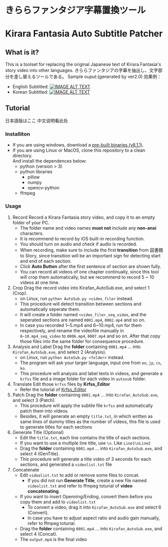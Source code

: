 # きららファンタジア字幕置換ツール
# Kirara Fantasia Auto Subtitle Patcher

## What is it?
This is a toolset for replacing the original Japanese text of Kirara Fantasia's story video into other languages.
きららファンタジアの字幕を抽出し、文字部分を差し替えるツールである。
Sample ouput:(generated by ver2.0)
効果例：
- English Subtitled:
  [![IMAGE ALT TEXT](http://img.youtube.com/vi/Z8BytfESak0/0.jpg)](https://www.youtube.com/embed/Z8BytfESak0 "CameraMaster")
- Korean Subtitled:
  [![IMAGE ALT TEXT](http://img.youtube.com/vi/_6IlXAgpsEs/0.jpg)](https://www.youtube.com/embed/_6IlXAgpsEs "CameraMaster")

## Tutorial
日本語版はここ
中文说明看此处

### Installiton
- If you are using windows, download a [pre-built binaries (v8.1.1)](https://drive.google.com/file/d/1XyLcQZ8_95fTh6oWK-5cxKNMgeG-9ifB).  
- If you are using Linux or MacOS, clone this repository to a clean directory.  
And install the dependences below:  
    - python (version > 3)
    - python libraries
        - pillow
        - numpy
        - opencv-python
    - ffmpeg  

### Usage
1. Record
Record a Kirara Fantasia story video, and copy it to an empty folder of your PC.
    - The folder name and video names **must not** include any **non-ansi** characters.
    - It is recommend to record by iOS built-in recording function.
    - You should turn on audio and check if audio is recorded.
    - When recording, make sure to include the first **transition** from 図書館 to Story, since transition will be an important sign for detecting start and end of each section.
    - Click **Auto Button** after the first sentence of section are shown fully.
    - You can record all videos of one chapter continually, since this tool will crop them automatically, but we recommend to record 5 ~ 10 videos at one time.
1. Crop
Drag the record video into Kirafan_AutoSub.exe, and select 1 (Crop).
    - on Linux, run `python AutoSub.py <video_file>` instead.
    - This procedure will detect transition between sections and automatically seperate them.
    - It will create a folder named `<video_file>_seq_video`, and the seperated sections are named `0001.mp4`, `0002.mp4` and so on.
    - In case you recorded 1~5.mp4 and 6~10.mp4, run for them respectively, and rename the videofile manually in `6~10.mp4_seq_video` to `0006.mp4`, `0007.mp4` and so on. After that copy those files into the same folder for consequence procedure.
1. Analysis and Label
Drag the **folder** containing `0001.mp4` ... into `Kirafan_AutoSub.exe`, and select 2 (Analysis).
    - on Linux, run `python AutoSub.py <folder>` instead.
    - The program will ask your targer language, input one from `en`, `jp`, `cn`, `ko`.
    - This procedure will analysis and label texts in videos, and generate a `krfss` file and a image folder for each video in `autosub` folder.
1. Translate
Edit those `krfss` files by **Krfss_Editor**
    - Refer the tutorial of [Krfss_Editor](https://github.com/kirafanautodec/Krfss_Editor)
1. Patch
Drag the **folder** containing `0001.mp4` ... into `Kirafan_AutoSub.exe`, and select 3 (Patch).
    - This procedure will apply the subtile file `krfss` and automatically patch them into videos.
    - Besides, it will generate an empty `title.txt`, in which written as same lines of dummy titles as the number of videos, this file is used to generate titles for each sections
1. Generate Title (Optional)
    - Edit the `title.txt`, each line contains the title of each sections.
    - If you want to use a multiple line title, use `\n`. Like `Line1\nLine2`
    - Drag the **folder** containing `0001.mp4` ... into `Kirafan_AutoSub.exe`, and select 4 (GenTitle).
    - This procedure will generate a title video of 3 seconds for each sections, and generated a `videolist.txt` file
1. Concatenate
    - Edit `videolist.txt` to add or remove some files to concat.
        - If you did not run **Generate Title**, create a new file named `videolist.txt` and refer to ffmpeg toturial of **video concatenating**.
    - If you want to insert Openning/Ending, convert them before you copy them and add to `videolist.txt`
        - To convert a video, drag it into `Kirafan_AutoSub.exe` and select 6 (Convert).
        - In case you have to adjust aspect ratio and audio gain manually, refer to ffmpeg toturial.
    - Drag the **folder** containing `0001.mp4` ... into `Kirafan_AutoSub.exe`, and select 4 (Concat).
    - The `output.mp4` is the final video
